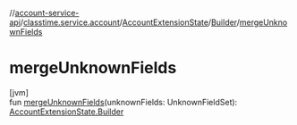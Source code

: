 //[account-service-api](../../../../index.md)/[classtime.service.account](../../index.md)/[AccountExtensionState](../index.md)/[Builder](index.md)/[mergeUnknownFields](merge-unknown-fields.md)

# mergeUnknownFields

[jvm]\
fun [mergeUnknownFields](merge-unknown-fields.md)(unknownFields: UnknownFieldSet): [AccountExtensionState.Builder](index.md)
